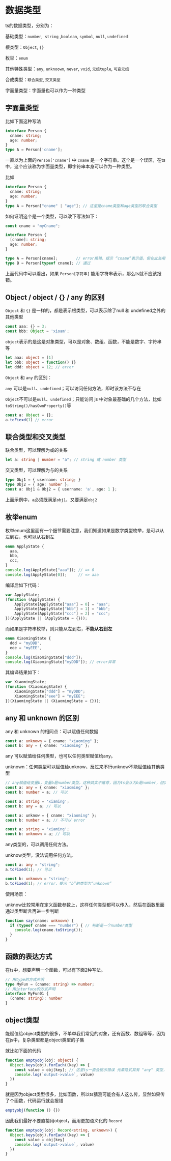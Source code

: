 # 数据类型

ts的数据类型，分别为：

基础类型：`number`,` string` ,`boolean`, `symbol`, `null`, `undefined`

根类型：`Object`, `{}`

枚举：`enum`

其他特殊类型：`any`, `unknoown`, `never`, `void`, `元组tuple`, `可变元组`

合成类型：`联合类型`, `交叉类型`

字面量类型：字面量也可以作为一种类型



## 字面量类型

比如下面这种写法

```ts
interface Person {
  cname: string;
  age: number;
}
type A = Person['cname'];
```

一直以为上面的`Person['cname']` 中 `cname` 是一个字符串。这个是一个误区，在ts中，这个应该称为字面量类型，即字符串本身可以作为一种类型。

比如

```ts
interface Person {
  cname: string;
  age: number;
}
type A = Person["cname" | "age"]; // 这里是cname类型和age类型的联合类型
```

如何证明这个是一个类型，可以改下写法如下：

```ts
const cname = "myCname";

interface Person {
  [cname]: string;
  age: number;
}

type A = Person[cname];        // error报错，提示 “cname”表示值，但在此处用作类型。是否指“类型 cname”
type B = Person[typeof cname]; // 通过
```

上面代码中可以看出，如果 `Person[字符串]` 能用字符串表示，那么ts就不应该报错。



## Object / object / {} / any 的区别

`Object` 和 `{}` 是一样的，都是表示根类型，可以表示除了null 和 undefined之外的其他类型

```ts
const aaa: {} = 3;
const bbb: Object = 'xioam';
```

`object`表示的是这是对象类型，可以是对象、数组、函数，不能是数字、字符串等

```ts
let aaa: object = [1]
let bbb: object = function() {}
let ddd: object = 12; // error
```

`Object` 和 `any` 的区别：

`any` 可以是`null`、`undefined`；可以访问任何方法，即时该方法不存在

`Object`不可以是`null`、`undefined`；只能访问 js 中对象最基础的几个方法，比如`toString()/hasOwnProperty()`等

```ts
const a: Object = {};
a.toFiexd(1) // error 
```



## 联合类型和交叉类型

联合类型，可以理解为或的关系

```ts
let a: string | number = "a"; // string 或 number 类型
```

交叉类型，可以理解为与的关系

```ts
type Obj1 = { username: string; }
type Obj2 = { age: number };
const a: Obj1 & Obj2 = { username: 'a', age: 1 };
```

上面示例中，`a`必须既满足`obj1`，又要满足`obj2`



## 枚举enum

枚举enum这里面有一个细节需要注意，我们知道如果是数字类型枚举，是可以从左到右，也可以从右到左

```ts
enum ApplyState {
  aaa,
  bbb,
  ccc,
}
console.log(ApplyState["aaa"]); // => 0
console.log(ApplyState[0]);     // => aaa
```

编译后如下代码：

```js
var ApplyState;
(function (ApplyState) {
    ApplyState[ApplyState["aaa"] = 0] = "aaa";
    ApplyState[ApplyState["bbb"] = 1] = "bbb";
    ApplyState[ApplyState["ccc"] = 2] = "ccc";
})(ApplyState || (ApplyState = {}));
```

而如果是字符串枚举，则只能从左到右，**不能从右到左**

```ts
enum XiaomingState {
  ddd = "myDDD",
  eee = "myEEE",
}
console.log(XiaomingState["ddd"]);
console.log(XiaomingState["myDDD"]); // error异常
```

其编译结果如下：

```js
var XiaomingState;
(function (XiaomingState) {
    XiaomingState["ddd"] = "myDDD";
    XiaomingState["eee"] = "myEEE";
})(XiaomingState || (XiaomingState = {}));
```

## any 和 unknown 的区别

any 和 unknown 的相同点：可以赋值任何数据

```ts
const a: unknown = { cname: "xiaoming" };
const b: any = { cname: "xiaoming" };
```

any 可以赋值给任何类型，也可以任何类型赋值给any。

unknown：任何类型可以赋值给unknow，反过来不行unknow不能赋值给其他类型

```ts
// any赋值给变量b，变量b是number类型，这种其实不推荐，因为ts会认为b是number，但实际是一个json
const a: any = { cname: "xiaoming" };
const b: number = a; // 可以

const a: string = 'xiaming';
const b: any = a; // 可以

const a: unknow = { cname: "xiaoming" };
const b: number = a; // 不可以 error

const a: string = 'xiaming';
const b: unknown = a; // 可以
```

any类型的，可以调用任何方法。

unknow类型，没法调用任何方法。

```ts
const a: any = "string";
a.toFixed(1); // 可以

const b: unknown = "string";
b.toFixed(1); // error，提示 “b”的类型为“unknown”
```



使用场景：

unknow比较常用在定义函数参数上，这样任何类型都可以传入，然后在函数里面通过类型断言再进一步判断

```ts
function say(cname: unknown) {
  if (typeof cname === "number") { // 判断是一个number类型
    console.log(cname.toString());
  }
}
```

## 函数的表达方式

在ts中，想要声明一个函数，可以有下面2种写法。

```ts
// 用type的方式声明
type MyFun = (cname: string) => number;
// 用interface的方式声明
interface MyFun01 {
  (cname: string): number
}
```

## object类型

能赋值给object类型的很多，不单单我们常见的对象，还有函数、数组等等，因为在js中，复杂类型都是object类型的子集

就比如下面的代码

```ts
function emptyobj(obj: object) {
  Object.keys(obj).forEach((key) => {
    const value = obj[key]; // 这里ts一直会提示错误 元素隐式具有 "any" 类型，因为类型为 "string" 的表达式不能用于索引类型
    console.log(`output->value`, value)
  })
}
```

就是因为object类型很多，比如函数，所以ts猜测可能会有人这么传，显然如果传了个函数，代码运行就会报错

```ts
emptyobj(function () {})
```

因此我们最好不要直接用object，而用更加语义化的 `Record`

```ts
function emptyobj(obj: Record<string, unknown>) {
  Object.keys(obj).forEach((key) => {
    const value = obj[key]
    console.log(`output->value`, value)
  })
}
```







